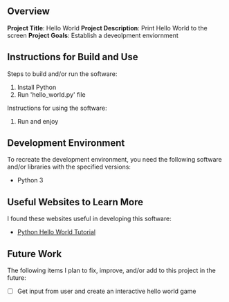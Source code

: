 ## Overview

**Project Title**:
Hello World
**Project Description**:
Print Hello World to the screen
**Project Goals**:
Establish a deveolpment enviornment
## Instructions for Build and Use

Steps to build and/or run the software:

1. Install Python
2. Run 'hello_world.py' file

Instructions for using the software:

1. Run and enjoy

## Development Environment 

To recreate the development environment, you need the following software and/or libraries with the specified versions:

* Python 3

## Useful Websites to Learn More

I found these websites useful in developing this software:

* [Python Hello World Tutorial](https://www.learnpython.org/en/Hello,_World!)

## Future Work

The following items I plan to fix, improve, and/or add to this project in the future:

* [ ] Get input from user and create an interactive hello world game